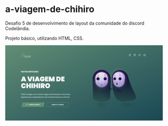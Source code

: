 # a-viagem-de-chihiro
Desafio 5 de desenvolvimento de layout da comunidade do discord Codelândia.

Projeto básico, utilizando HTML, CSS.

![Imagens do projeto](preview-full-desktop.png)

